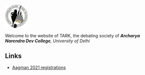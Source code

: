 <img src="i/tark.jpg" width="15%" height="15%">

Welcome to the website of TARK, the debating society of _**Archarya Narendra Dev College**, University of Delhi_

## Links

 * [Aagman 2021 registrations](/w/aagman/2021)

